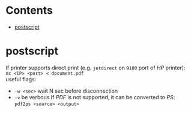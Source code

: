 # Contents

- [postscript](#postscript)

# postscript
If printer supports direct print (e.g. `jetdirect` on `9100` port of *HP* printer):  
`nc <IP> <port> < document.pdf`  
useful flags:  
- `-w <sec>` wait N sec before disconnection
- `-v` be verbous
If *PDF* is not supported, it can be converted to *PS*:  
`pdf2ps <source> <output>`
